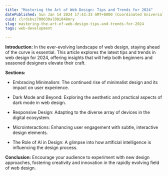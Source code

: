 ```yaml
---
title: "Mastering the Art of Web Design: Tips and Trends for 2024"
datePublished: Sun Jan 14 2024 17:43:33 GMT+0000 (Coordinated Universal Time)
cuid: clrdsbvz700030al08i848mry
slug: mastering-the-art-of-web-design-tips-and-trends-for-2024
tags: web-development

---
```


**Introduction:** In the ever-evolving landscape of web design, staying ahead of the curve is essential. This article explores the latest tips and trends in web design for 2024, offering insights that will help both beginners and seasoned designers elevate their craft.

**Sections:**

* Embracing Minimalism: The continued rise of minimalist design and its impact on user experience.
    
* Dark Mode and Beyond: Exploring the aesthetic and practical aspects of dark mode in web design.
    
* Responsive Design: Adapting to the diverse array of devices in the digital ecosystem.
    
* Microinteractions: Enhancing user engagement with subtle, interactive design elements.
    
* The Role of AI in Design: A glimpse into how artificial intelligence is influencing the design process.
    

**Conclusion:** Encourage your audience to experiment with new design approaches, fostering creativity and innovation in the rapidly evolving field of web design.